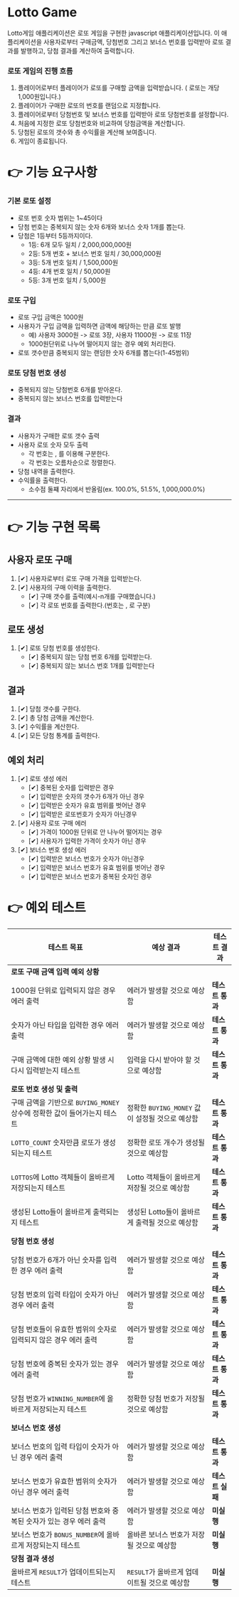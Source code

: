 # Lotto Game

Lotto게임 애플리케이션은 로또 게임을 구현한 javascript 애플리케이션입니다. 이 애플리케이션을 사용자로부터 구매금액, 당첨번호 그리고 보너스 번호를 입력받아 로또 결과를 발행하고, 당첨 결과를 계산하여 출력합니다.

### 로또 게임의 진행 흐름

1. 플레이어로부터 플레이어가 로또를 구매할 금액을 입력받습니다. ( 로또는 개당 1,000원입니다.)
2. 플레이어가 구매한 로또의 번호를 랜덤으로 지정합니다.
3. 플레이어로부터 당첨번호 및 보너스 번호를 입력받아 로또 당첨번호를 설정합니다.
4. 처음에 지정한 로또 당첨번호와 비교하여 당첨금액을 계산합니다.
5. 당첨된 로또의 갯수와 총 수익률을 계산해 보여줍니다.
6. 게임이 종료됩니다.

# 👉 기능 요구사항

### 기본 로또 설정

- 로또 번호 숫자 범위는 1~45이다
- 당첨 번호는 중복되지 않는 숫자 6개와 보너스 숫자 1개를 뽑는다.
- 당첨은 1등부터 5등까지이다.
  - 1등: 6개 모두 일치 / 2,000,000,000원
  - 2등: 5개 번호 + 보너스 번호 일치 / 30,000,000원
  - 3등: 5개 번호 일치 / 1,500,000원
  - 4등: 4개 번호 일치 / 50,000원
  - 5등: 3개 번호 일치 / 5,000원

### 로또 구입

- 로또 구입 금액은 1000원
- 사용자가 구입 금액을 입력하면 금액에 해당하는 만큼 로또 발행
  - 예) 사용자 3000원 -> 로또 3장, 사용자 11000원 -> 로또 11장
  - 1000원단위로 나누어 떨어지지 않는 경우 예외 처리한다.
- 로또 갯수만큼 중복되지 않는 랜덤한 숫자 6개를 뽑는다(1-45범위)

### 로또 당첨 번호 생성

- 중복되지 않는 당첨번호 6개를 받아온다.
- 중복되지 않는 보너스 번호를 입력받는다

### 결과

- 사용자가 구매한 로또 갯수 출력
- 사용자 로또 숫자 모두 출력
  - 각 번호는 , 를 이용해 구분한다.
  - 각 번호는 오름차순으로 정렬한다.
- 당첨 내역을 출력한다.
- 수익률을 출력한다.
  - 소수점 둘쨰 자리에서 반올림(ex. 100.0%, 51.5%, 1,000,000.0%)

---

# 👉 기능 구현 목록

## 사용자 로또 구매

1. [✔] 사용자로부터 로또 구매 가격을 입력받는다.
2. [✔] 사용자의 구매 이력을 출력한다.
   - [✔] 구매 갯수를 출력(예시-n개를 구매했습니다.)
   - [✔] 각 로또 번호를 출력한다.(번호는 , 로 구분)

## 로또 생성

1. [✔] 로또 당첨 번호를 생성한다.
   - [✔] 중복되지 않는 당첨 번호 6개를 입력받는다.
   - [✔] 중복되지 않는 보너스 번호 1개를 입력받는다

## 결과

1. [✔] 당첨 갯수를 구한다.
2. [✔] 총 당첨 금액을 계산한다.
3. [✔] 수익률을 계산한다.
4. [✔] 모든 당첨 통계를 출력한다.

## 예외 처리

1. [✔] 로또 생성 에러
   - [✔] 중복된 숫자를 입력받은 경우
   - [✔] 입력받은 숫자의 갯수가 6개가 아닌 경우
   - [✔] 입력받은 숫자가 유효 범위를 벗어난 경우
   - [✔] 입력받은 로또번호가 숫자가 아닌경우
2. [✔] 사용자 로또 구매 에러
   - [✔] 가격이 1000원 단위로 안 나누어 떨어지는 경우
   - [✔] 사용자가 입력한 가격이 숫자가 아닌 경우
3. [✔] 보너스 번호 생성 에러
   - [✔] 입력받은 보너스 번호가 숫자가 아닌경우
   - [✔] 입력받은 보너스 번호가 유효 범위를 벗어난 경우
   - [✔] 입력받은 보너스 번호가 중복된 숫자인 경우

# 👉 예외 테스트

| 테스트 목표                                                              | 예상 결과                                       | 테스트 결과     |
| ------------------------------------------------------------------------ | ----------------------------------------------- | --------------- |
| **로또 구매 금액 입력 예외 상황**                                        |                                                 |                 |
| 1000원 단위로 입력되지 않은 경우 에러 출력                               | 에러가 발생할 것으로 예상함                     | **테스트 통과** |
| 숫자가 아닌 타입을 입력한 경우 에러 출력                                 | 에러가 발생할 것으로 예상함                     | **테스트 통과** |
| 구매 금액에 대한 예외 상황 발생 시 다시 입력받는지 테스트                | 입력을 다시 받아야 할 것으로 예상함             | **테스트 통과** |
| **로또 번호 생성 및 출력**                                               |                                                 |                 |
| 구매 금액을 기반으로 `BUYING_MONEY` 상수에 정확한 값이 들어가는지 테스트 | 정확한 `BUYING_MONEY` 값이 설정될 것으로 예상함 | **테스트 통과** |
| `LOTTO_COUNT` 숫자만큼 로또가 생성되는지 테스트                          | 정확한 로또 개수가 생성될 것으로 예상함         | **테스트 통과** |
| `LOTTOS`에 Lotto 객체들이 올바르게 저장되는지 테스트                     | Lotto 객체들이 올바르게 저장될 것으로 예상함    | **테스트 통과** |
| 생성된 Lotto들이 올바르게 출력되는지 테스트                              | 생성된 Lotto들이 올바르게 출력될 것으로 예상함  | **테스트 통과** |
| **당첨 번호 생성**                                                       |                                                 |                 |
| 당첨 번호가 6개가 아닌 숫자를 입력한 경우 에러 출력                      | 에러가 발생할 것으로 예상함                     | **테스트 통과** |
| 당첨 번호의 입력 타입이 숫자가 아닌 경우 에러 출력                       | 에러가 발생할 것으로 예상함                     | **테스트 통과** |
| 당첨 번호들이 유효한 범위의 숫자로 입력되지 않은 경우 에러 출력          | 에러가 발생할 것으로 예상함                     | **테스트 통과** |
| 당첨 번호에 중복된 숫자가 있는 경우 에러 출력                            | 에러가 발생할 것으로 예상함                     | **테스트 통과** |
| 당첨 번호가 `WINNING_NUMBER`에 올바르게 저장되는지 테스트                | 정확한 당첨 번호가 저장될 것으로 예상함         | **테스트 통과** |
| **보너스 번호 생성**                                                     |                                                 |                 |
| 보너스 번호의 입력 타입이 숫자가 아닌 경우 에러 출력                     | 에러가 발생할 것으로 예상함                     | **테스트 통과** |
| 보너스 번호가 유효한 범위의 숫자가 아닌 경우 에러 출력                   | 에러가 발생할 것으로 예상함                     | **테스트 실패** |
| 보너스 번호가 입력된 당첨 번호와 중복된 숫자가 있는 경우 에러 출력       | 에러가 발생할 것으로 예상함                     | **미실행**      |
| 보너스 번호가 `BONUS_NUMBER`에 올바르게 저장되는지 테스트                | 올바른 보너스 번호가 저장될 것으로 예상함       | **미실행**      |
| **당첨 결과 생성**                                                       |                                                 |                 |
| 올바르게 `RESULT`가 업데이트되는지 테스트                                | `RESULT`가 올바르게 업데이트될 것으로 예상함    | **미실행**      |
